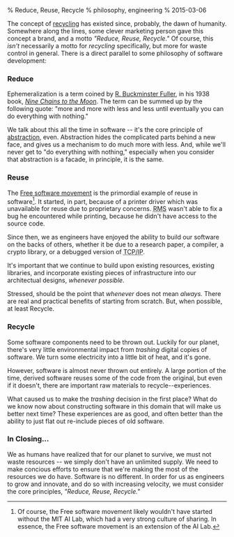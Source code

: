 % Reduce, Reuse, Recycle
% philosophy, engineering
% 2015-03-06

The concept of [recycling][] has existed since, probably, the dawn of
humanity. Somewhere along the lines, some clever marketing person gave
this concept a brand, and a motto *"Reduce, Reuse, Recycle."* Of course,
this *isn't* necessarily a motto for *recycling* specifically, but
more for waste control in general. There is a direct parallel to some
philosophy of software development:

### Reduce

Ephemeralization is a term coined by [R. Buckminster Fuller][rbf], in
his 1938 book, *[Nine Chains to the Moon][ncthm]*. The term can be
summed up by the following quote: "more and more with less and less
until eventually you can do everything with nothing."

We talk about this all the time in software -- it's the core principle
of [abstraction][], even. Abstraction hides the complicated parts
behind a new face, and gives us a mechanism to do much more with
less. And, while we'll never get to "do everything with nothing,"
especially when you consider that abstraction is a facade, in
principle, it is the same.

### Reuse

The [Free software movement][fsm] is the primordial example of reuse
in software[^1]. It started, in part, because of a printer driver
which was unavailable for reuse due to proprietary concerns. <abbr
title="Richard M. Stallman">RMS</abbr> wasn't able to fix a bug he
encountered while printing, because he didn't have access to the
source code.

Since then, we as engineers have enjoyed the ability to build our
software on the backs of others, whether it be due to a research
paper, a compiler, a crypto library, or a debugged version of <abbr
title="Transmission Control Protocol over IP">TCP/IP</abbr>.

It's important that we continue to build upon existing resources,
existing libraries, and incorporate existing pieces of infrastructure
into our architectual designs, *whenever possible*.

Stressed, should be the point that *whenever* does not mean *always.*
There are real and practical benefits of starting from scratch. But,
when possible, at least Recycle.

### Recycle

Some software components need to be thrown out. Luckily for our
planet, there's very little environmental impact from *trashing*
digital copies of software. We turn some electricity into a little bit
of heat, and it's gone.

However, software is almost never thrown out entirely. A large portion
of the time, derived software reuses some of the code from the
original, but even if it doesn't, there are important raw materials to
recycle--experiences.

What caused us to make the *trashing* decision in the first place? What
do we know now about constructing software in this domain that will
make us better next time? These experiences are as good, and often
better than the ability to just flat out re-include pieces of old
software.

### In Closing...

We as humans have realized that for our planet to survive, we must not
waste resources -- we simply don't have an unlimited supply. We need
to make concious efforts to ensure that we're making the most of
the resources we do have. Software is no different. In order for us
as engineers to grow and innovate, and do so with increasing velocity,
we must consider the core principles, *"Reduce, Reuse, Recycle."*



[^1]: Of course, the Free software movement likely wouldn't have started without the MIT AI Lab, which had a very strong culture of sharing. In essence, the Free software movement is an extension of the AI Lab.

[recycling]: https://en.wikipedia.org/wiki/Recycling
[abstraction]: https://en.wikipedia.org/wiki/Abstraction_%28computer_science%29
[fsm]: https://en.wikipedia.org/wiki/Free_software_movement
[rbf]: https://en.wikipedia.org/wiki/Buckminster_Fuller
[ncthm]: https://openlibrary.org/works/OL4109898W/Nine_chains_to_the_moon
